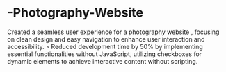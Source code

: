 # -Photography-Website
 Created a seamless user experience for a photography website , focusing on clean design and easy  navigation to enhance user interaction and accessibility.  ◦ Reduced development time by 50% by implementing essential functionalities without JavaScript,  utilizing checkboxes for dynamic elements to achieve interactive content without scripting.
